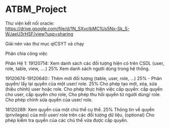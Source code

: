 # ATBM_Project
Thư viện kết nối oracle: https://drive.google.com/file/d/1N_SXvclbMC1Us5Nx-Sk_S-WJaeU3rHSF/view?usp=sharing

Giải nén vào thư mục qlCSYT và chạy


Phân chia công việc 


Phân Hệ 1:
19120714: Xem danh sách các đối tượng hiện có trên CSDL (user, role, table, view, ....) 25%
Xem danh sách người dùng trong hệ thống.

19120674-19120640:: Thêm mới đối tượng (table, user, role, ...) 25% - Phân quyền/ lấy lại quyền của một user/ role. 25%
Cho phép tạo mới, xóa, sửa (hiệu chỉnh) user hoặc role.
Cho phép thực hiện việc cấp quyền: cấp quyền cho user, cấp quyền cho role,
Cho phép thu hồi quyền từ người dùng/ role.
Cho phép chỉnh sửa quyền của user/ role.

18120289: Xem quyền của một chủ thể cụ thể. 25%
Thông tin về quyền (privileges) của mỗi user/ role trên các đối tượng dữ liệu.
(optional) Cho phép kiểm tra quyền của các chủ thể vừa được cấp quyền.
